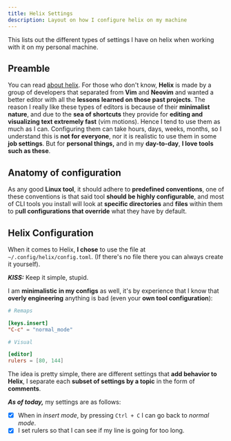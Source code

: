 ```yaml
---
title: Helix Settings
description: Layout on how I configure helix on my machine
---
```


This lists out the different types of settings I have on helix when working with it 
on my personal machine.

## Preamble

You can read [about helix](https://docs.helix-editor.com/). For those who don't know, **Helix** 
is made by a group of developers that separated from **Vim** and **Neovim** and wanted a better editor with 
all the **lessons learned on those past projects**. The reason I really like these types 
of editors is because of their **minimalist nature**, and due to the **sea of shortcuts** they 
provide for **editing and visualizing text extremely fast** (vim motions). Hence I tend 
to use them as much as I can. Configuring them can take hours, days, weeks, months, 
so I understand this is **not for everyone**, nor it is realistic to use them in some 
**job settings**. But for **personal things,** and in my **day-to-day**, 
**I love tools such as these**.

## Anatomy of configuration

As any good **Linux tool**, it should adhere to **predefined conventions**, one of 
these conventions is that said tool **should be highly configurable**, and most of 
CLI tools you install will look at **specific directories** and **files** within 
them to p**ull configurations that override** what they have by default.

## Helix Configuration

When it comes to Helix, **I chose** to use the file at `~/.config/helix/config.toml`. 
(If there's no file there you can always create it yourself).

**_KISS:_** Keep it simple, stupid.

I am **minimalistic in my configs** as well, it's by experience that I know that **overly 
engineering** anything is bad (even your **own tool configuration**):

````toml
# Remaps

[keys.insert]
"C-c" = "normal_mode"

# Visual

[editor]
rulers = [80, 144]
````

The idea is pretty simple, there are different settings that **add behavior to Helix**, 
I separate each **subset of settings by a topic** in the form of **comments**.

**_As of today,_** my settings are as follows:

- [x] When in _insert mode_, by pressing `Ctrl + C` I can go back to _normal mode_.
- [x] I set rulers so that I can see if my line is going for too long.